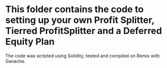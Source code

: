 # This folder contains the code to setting up your own Profit Splitter, Tierred ProfitSplitter and a Deferred Equity Plan 

The code was scripted using Solidity, tested and compiled on Remix with Ganache. 

